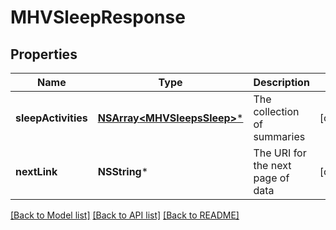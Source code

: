 # MHVSleepResponse

## Properties
Name | Type | Description | Notes
------------ | ------------- | ------------- | -------------
**sleepActivities** | [**NSArray&lt;MHVSleepsSleep&gt;***](MHVSleepsSleep.md) | The collection of summaries | [optional] 
**nextLink** | **NSString*** | The URI for the next page of data | [optional] 

[[Back to Model list]](../README.md#documentation-for-models) [[Back to API list]](../README.md#documentation-for-api-endpoints) [[Back to README]](../README.md)


